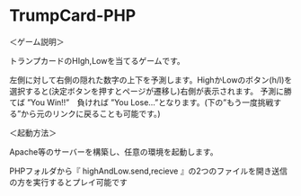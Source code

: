 # TrumpCard-PHP

＜ゲーム説明＞

トランプカードのHIgh,Lowを当てるゲームです。

左側に対して右側の隠れた数字の上下を予測します。HighかLowのボタン(h/l)を選択すると(決定ボタンを押すとページが遷移し)右側が表示されます。
予測に勝てば ”You Win!!”　負ければ ”You Lose…”となります。(下の”もう一度挑戦する”から元のリンクに戻ることも可能です。)


＜起動方法＞

Apache等のサーバーを構築し、任意の環境を起動します。

PHPフォルダから『 highAndLow.send,recieve 』の2つのファイルを開き送信の方を実行するとプレイ可能です
